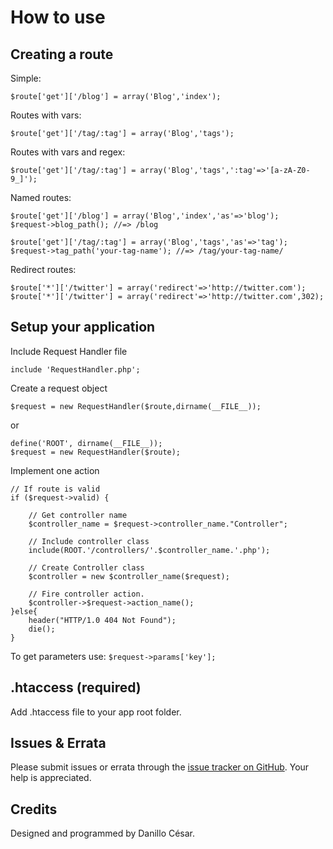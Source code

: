 # How to use

## Creating a route

Simple:
	
	$route['get']['/blog'] = array('Blog','index');	

Routes with vars:

	$route['get']['/tag/:tag'] = array('Blog','tags');
	
Routes with vars and regex:

	$route['get']['/tag/:tag'] = array('Blog','tags',':tag'=>'[a-zA-Z0-9_]');
	
	
Named routes:

	$route['get']['/blog'] = array('Blog','index','as'=>'blog');
	$request->blog_path(); //=> /blog  
	
	$route['get']['/tag/:tag'] = array('Blog','tags','as'=>'tag');
	$request->tag_path('your-tag-name'); //=> /tag/your-tag-name/
	
	
Redirect routes:

	$route['*']['/twitter'] = array('redirect'=>'http://twitter.com');
	$route['*']['/twitter'] = array('redirect'=>'http://twitter.com',302);


## Setup your application

Include Request Handler file

	include 'RequestHandler.php';


Create a request object  

	$request = new RequestHandler($route,dirname(__FILE__));

or

	define('ROOT', dirname(__FILE__));
	$request = new RequestHandler($route);

Implement one action

	// If route is valid
	if ($request->valid) {

		// Get controller name
		$controller_name = $request->controller_name."Controller";
	
		// Include controller class
		include(ROOT.'/controllers/'.$controller_name.'.php');
	
		// Create Controller class
		$controller = new $controller_name($request);
	
		// Fire controller action.
		$controller->$request->action_name();
	}else{
		header("HTTP/1.0 404 Not Found");
		die();
	}


To get parameters use: `$request->params['key'];`


## .htaccess (required)

Add .htaccess file to your app root folder.




## Issues & Errata

Please submit issues or errata through the [issue tracker on GitHub](http://github.com/danillos/request_handler/issues). Your help is appreciated.

## Credits

Designed and programmed by Danillo César.
